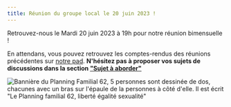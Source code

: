 ```yaml
---
title: Réunion du groupe local le 20 juin 2023 !
---
```

Retrouvez-nous le Mardi 20 juin 2023 à 19h pour notre réunion bimensuelle !

En attendans, vous pouvez retrouvez les comptes-rendus des réunions précédentes sur [notre pad](https://pad.cyberwitches.club/p/pf62). **N'hésitez pas à proposer vos sujets de discussions dans la section ["Sujet à aborder"](https://pad.cyberwitches.club/p/pf62#)**

![Bannière du Planning Familial 62, 5 personnes sont dessinée de dos, chacunes avec un bras sur l'épaule de la personnes à côté d'elle. Il est écrit "Le Planning familial 62, liberté égalité sexualité"](https://raw.githubusercontent.com/OlweCW/test-website-repo-3796/main/images/banni%C3%A8re-2-300x219.png)